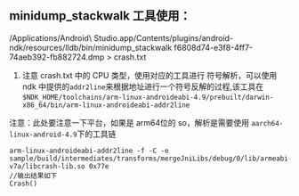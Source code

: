 ## minidump_stackwalk 工具使用：
/Applications/Android\ Studio.app/Contents/plugins/android-ndk/resources/lldb/bin/minidump_stackwalk f6808d74-e3f8-4ff7-74aeb392-fb882724.dmp > crash.txt

1. 注意 crash.txt 中的 CPU 类型，使用对应的工具进行 符号解析，可以使用 ndk 中提供的`addr2line`来根据地址进行一个符号反解的过程,该工具在
   `$NDK_HOME/toolchains/arm-linux-androideabi-4.9/prebuilt/darwin-x86_64/bin/arm-linux-androideabi-addr2line`

注意：此处要注意一下平台，如果是 arm64位的 so，解析是需要使用 `aarch64-linux-android-4.9`下的工具链
```
arm-linux-androideabi-addr2line -f -C -e sample/build/intermediates/transforms/mergeJniLibs/debug/0/lib/armeabi-v7a/libcrash-lib.so 0x77e                           
//输出结果如下
Crash()

```
